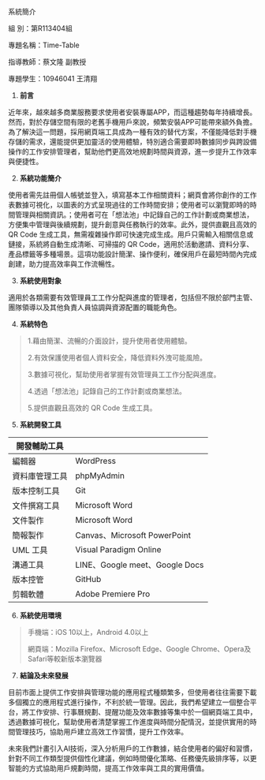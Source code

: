 系統簡介

組 別：第R113404組

專題名稱：Time-Table

指導教師：蔡文隆 副教授

專題學生：10946041 王清翔

1.  **前言**

近年來，越來越多商業服務要求使用者安裝專屬APP，而這種趨勢每年持續增長。然而，對於存儲空間有限的老舊手機用戶來說，頻繁安裝APP可能帶來額外負擔。為了解決這一問題，採用網頁端工具成為一種有效的替代方案，不僅能降低對手機存儲的需求，還能提供更加靈活的使用體驗，特別適合需要即時數據同步與跨設備操作的工作安排管理者，幫助他們更高效地規劃時間與資源，進一步提升工作效率與便捷性。

2.  **系統功能簡介**

使用者需先註冊個人帳號並登入，填寫基本工作相關資料；網頁會將你創作的工作表數據可視化，以圖表的方式呈現過往的工作時間安排；使用者可以瀏覽即時的時間管理與相關資訊。；使用者可在「想法池」中記錄自己的工作計劃或商業想法，方便集中管理與後續規劃，提升創意與任務執行的效率。此外，提供直觀且高效的
QR Code
生成工具，無需複雜操作即可快速完成生成。用戶只需輸入相關信息或鏈接，系統將自動生成清晰、可掃描的
QR
Code，適用於活動邀請、資料分享、產品標籤等多種場景。這項功能設計簡潔、操作便利，確保用戶在最短時間內完成創建，助力提高效率與工作流暢性。

3.  **系統使用對象**

適用於各類需要有效管理員工工作分配與進度的管理者，包括但不限於部門主管、團隊領導以及其他負責人員協調與資源配置的職能角色。

4.  **系統特色**

> 1.藉由簡潔、流暢的介面設計，提升使用者使用體驗。
>
> 2.有效保護使用者個人資料安全，降低資料外洩可能風險。
>
> 3.數據可視化，幫助使用者掌握有效管理員工工作分配與進度。
>
> 4.透過「想法池」記錄自己的工作計劃或商業想法。
>
> 5.提供直觀且高效的 QR Code 生成工具。

5.  **系統開發工具**

| 開發輔助工具   |                                |
|----------------|--------------------------------|
| 編輯器         | WordPress                      |
| 資料庫管理工具 | phpMyAdmin                     |
| 版本控制工具   | Git                            |
| 文件撰寫工具   | Microsoft Word                 |
| 文件製作       | Microsoft Word                 |
| 簡報製作       | Canvas、Microsoft PowerPoint   |
| UML 工具       | Visual Paradigm Online         |
| 溝通工具       | LINE、Google meet、Google Docs |
| 版本控管       | GitHub                         |
| 剪輯軟體       | Adobe Premiere Pro             |

6.  **系統使用環境**

> 手機端：iOS 10以上，Android 4.0以上
>
> 網頁端：Mozilla Firefox、Microsoft Edge、Google
> Chrome、Opera及Safari等較新版本瀏覽器

7.  **結論及未來發展**

目前市面上提供工作安排與管理功能的應用程式種類繁多，但使用者往往需要下載多個獨立的應用程式進行操作，不利於統一管理。因此，我們希望建立一個整合平台，將工作安排、行事曆規劃、提醒功能及效率數據等集中於一個網頁端工具中，透過數據可視化，幫助使用者清楚掌握工作進度與時間分配情況，並提供實用的時間管理技巧，協助用戶建立高效工作習慣，提升工作效率。

未來我們計畫引入AI技術，深入分析用戶的工作數據，結合使用者的偏好和習慣，針對不同工作類型提供個性化建議，例如時間優化策略、任務優先級排序等，以更智能的方式協助用戶規劃時間，提高工作效率與工具的實用價值。
